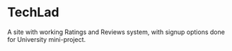 # TechLad
A site with working Ratings and Reviews system, with signup options done for University mini-project.

